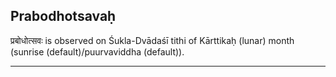 ## Prabodhotsavaḥ
प्रबोधोत्सवः is observed on Śukla-Dvādaśī tithi of Kārttikaḥ (lunar) month (sunrise (default)/puurvaviddha (default)).



---
